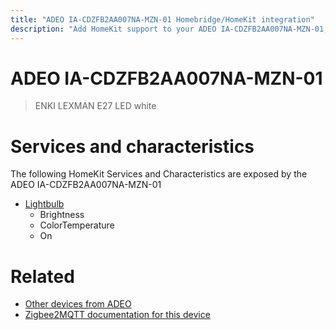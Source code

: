 ```yaml
---
title: "ADEO IA-CDZFB2AA007NA-MZN-01 Homebridge/HomeKit integration"
description: "Add HomeKit support to your ADEO IA-CDZFB2AA007NA-MZN-01, using Homebridge, Zigbee2MQTT and homebridge-z2m."
---
```

<!---
This file has been GENERATED using src/docgen/docgen.ts
DO NOT EDIT THIS FILE MANUALLY!
-->
# ADEO IA-CDZFB2AA007NA-MZN-01
> ENKI LEXMAN E27 LED white


# Services and characteristics
The following HomeKit Services and Characteristics are exposed by
the ADEO IA-CDZFB2AA007NA-MZN-01

* [Lightbulb](../../light.md)
  * Brightness
  * ColorTemperature
  * On


# Related
* [Other devices from ADEO](../index.md#adeo)
* [Zigbee2MQTT documentation for this device](https://www.zigbee2mqtt.io/devices/IA-CDZFB2AA007NA-MZN-01.html)